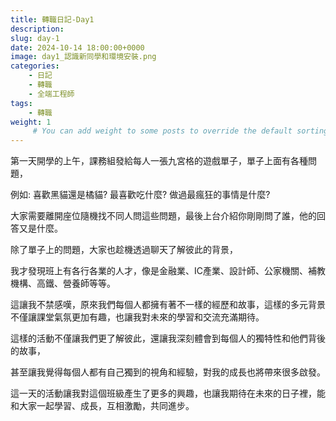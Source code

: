 ```yaml
---
title: 轉職日記-Day1
description: 
slug: day-1
date: 2024-10-14 18:00:00+0000
image: day1_認識新同學和環境安裝.png
categories:
    - 日記
    - 轉職
    - 全端工程師
tags:
    - 轉職
weight: 1
     # You can add weight to some posts to override the default sorting (date descending)
---
```


第一天開學的上午，課務組發給每人一張九宮格的遊戲單子，單子上面有各種問題，

例如: 喜歡黑貓還是橘貓? 最喜歡吃什麼? 做過最瘋狂的事情是什麼?

大家需要離開座位隨機找不同人問這些問題，最後上台介紹你剛剛問了誰，他的回答又是什麼。

除了單子上的問題，大家也趁機透過聊天了解彼此的背景，

我才發現班上有各行各業的人才，像是金融業、IC產業、設計師、公家機關、補教機構、高鐵、營養師等等。

這讓我不禁感嘆，原來我們每個人都擁有著不一樣的經歷和故事，這樣的多元背景不僅讓課堂氣氛更加有趣，也讓我對未來的學習和交流充滿期待。

這樣的活動不僅讓我們更了解彼此，還讓我深刻體會到每個人的獨特性和他們背後的故事，

甚至讓我覺得每個人都有自己獨到的視角和經驗，對我的成長也將帶來很多啟發。

這一天的活動讓我對這個班級產生了更多的興趣，也讓我期待在未來的日子裡，能和大家一起學習、成長，互相激勵，共同進步。